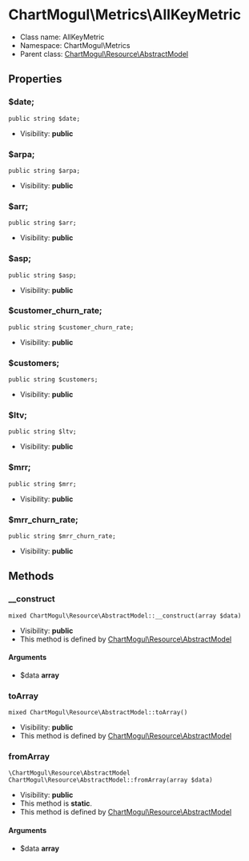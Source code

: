 ChartMogul\Metrics\AllKeyMetric
===============






* Class name: AllKeyMetric
* Namespace: ChartMogul\Metrics
* Parent class: [ChartMogul\Resource\AbstractModel](ChartMogul-Resource-AbstractModel.md)





Properties
----------


### $date;

    public string $date;





* Visibility: **public**


### $arpa;

    public string $arpa;





* Visibility: **public**


### $arr;

    public string $arr;





* Visibility: **public**


### $asp;

    public string $asp;





* Visibility: **public**


### $customer_churn_rate;

    public string $customer_churn_rate;





* Visibility: **public**


### $customers;

    public string $customers;





* Visibility: **public**


### $ltv;

    public string $ltv;





* Visibility: **public**


### $mrr;

    public string $mrr;





* Visibility: **public**


### $mrr_churn_rate;

    public string $mrr_churn_rate;





* Visibility: **public**


Methods
-------


### __construct

    mixed ChartMogul\Resource\AbstractModel::__construct(array $data)





* Visibility: **public**
* This method is defined by [ChartMogul\Resource\AbstractModel](ChartMogul-Resource-AbstractModel.md)


#### Arguments
* $data **array**



### toArray

    mixed ChartMogul\Resource\AbstractModel::toArray()





* Visibility: **public**
* This method is defined by [ChartMogul\Resource\AbstractModel](ChartMogul-Resource-AbstractModel.md)




### fromArray

    \ChartMogul\Resource\AbstractModel ChartMogul\Resource\AbstractModel::fromArray(array $data)





* Visibility: **public**
* This method is **static**.
* This method is defined by [ChartMogul\Resource\AbstractModel](ChartMogul-Resource-AbstractModel.md)


#### Arguments
* $data **array**


